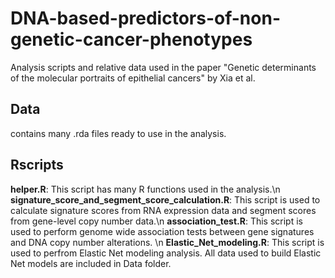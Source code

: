 # DNA-based-predictors-of-non-genetic-cancer-phenotypes

Analysis scripts and relative data used in the paper "Genetic determinants of the molecular portraits of epithelial cancers" by Xia et al. 

## Data
contains many .rda files ready to use in the analysis.

## Rscripts
**helper.R**: This script has many R functions used in the analysis.\n
**signature_score_and_segment_score_calculation.R**: This script is used to calculate signature scores from RNA expression data and segment scores from gene-level copy number data.\n
**association_test.R**: This script is used to perform genome wide association tests between gene signatures and DNA copy number alterations. \n
**Elastic_Net_modeling.R**: This script is used to perfrom Elastic Net modeling analysis. All data used to build Elastic Net models are included in Data folder. 